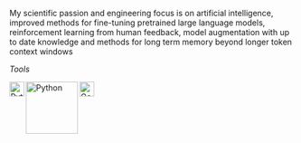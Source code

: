 My scientific passion and engineering focus is on artificial intelligence, improved methods for fine-tuning pretrained large language models, reinforcement learning from human feedback, model augmentation with up to date knowledge and methods for long term memory beyond longer token context windows

*Tools*
<p dir="auto">
  <a href="#">
    <img align="left" alt="Python" width="26px" src="https://raw.githubusercontent.com/jmnote/z-icons/master/svg/python.svg" style="max-width: 100%;">
  </a>
   <a href="#">
    <img align="left" alt="Python" width="92px" src="https://raw.githubusercontent.com/valohai/ml-logos/5127528b5baadb77a6ea4b999a47b4e86bf0f98b/pytorch.svg" style="max-width: 100%;">
  </a>
   <a href="#">
    <img align="left" alt="Go" width="26px" src="https://raw.githubusercontent.com/rfyiamcool/golang_logo/3478773144ed1d8fe4081f205933752631529e9f/svg/golang_3.svg" style="max-width: 100%;">
  </a>
</p>



<!---
clam004/clam004 is a ✨ special ✨ repository because its `README.md` (this file) appears on your GitHub profile.
You can click the Preview link to take a look at your changes.
--->
